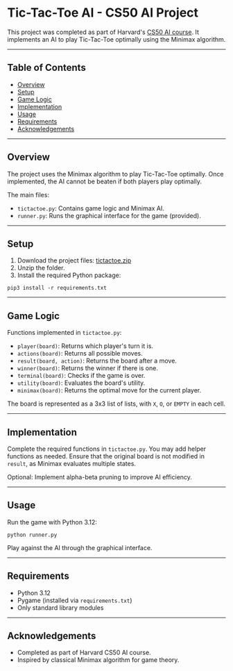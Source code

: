# Tic-Tac-Toe AI - CS50 AI Project

This project was completed as part of Harvard's [CS50 AI course](https://cs50.harvard.edu/). It implements an AI to play Tic-Tac-Toe optimally using the Minimax algorithm.

---

## Table of Contents

* [Overview](#overview)
* [Setup](#setup)
* [Game Logic](#game-logic)
* [Implementation](#implementation)
* [Usage](#usage)
* [Requirements](#requirements)
* [Acknowledgements](#acknowledgements)

---

## Overview

The project uses the Minimax algorithm to play Tic-Tac-Toe optimally. Once implemented, the AI cannot be beaten if both players play optimally.

The main files:

* `tictactoe.py`: Contains game logic and Minimax AI.
* `runner.py`: Runs the graphical interface for the game (provided).

---

## Setup

1. Download the project files: [tictactoe.zip](https://cdn.cs50.net/ai/2023/x/projects/0/tictactoe.zip)
2. Unzip the folder.
3. Install the required Python package:

```
pip3 install -r requirements.txt
```

---

## Game Logic

Functions implemented in `tictactoe.py`:

* `player(board)`: Returns which player's turn it is.
* `actions(board)`: Returns all possible moves.
* `result(board, action)`: Returns the board after a move.
* `winner(board)`: Returns the winner if there is one.
* `terminal(board)`: Checks if the game is over.
* `utility(board)`: Evaluates the board's utility.
* `minimax(board)`: Returns the optimal move for the current player.

The board is represented as a 3x3 list of lists, with `X`, `O`, or `EMPTY` in each cell.

---

## Implementation

Complete the required functions in `tictactoe.py`. You may add helper functions as needed. Ensure that the original board is not modified in `result`, as Minimax evaluates multiple states.

Optional: Implement alpha-beta pruning to improve AI efficiency.

---

## Usage

Run the game with Python 3.12:

```
python runner.py
```

Play against the AI through the graphical interface.

---

## Requirements

* Python 3.12
* Pygame (installed via `requirements.txt`)
* Only standard library modules

---

## Acknowledgements

* Completed as part of Harvard CS50 AI course.
* Inspired by classical Minimax algorithm for game theory.
